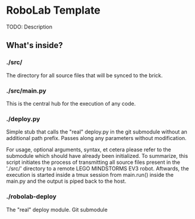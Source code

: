 # RoboLab Template

TODO: Description

## What's inside?

### ./src/

The directory for all source files that will be synced to the brick.

### ./src/main.py

This is the central hub for the execution of any code.

### ./deploy.py

Simple stub that calls the "real" deploy.py in the git submodule without an additional path prefix. Passes along any parameters without modification.

For usage, optional arguments, syntax, et cetera please refer to the submodule which should have already been initialized. To summarize, this script initiates the process of transmitting all source files present in the './src/' directory to a remote LEGO MINDSTORMS EV3 robot. Aftwards, the execution is started inside a tmux session from main.run() inside the main.py and the output is piped back to the host.


### ./robolab-deploy

The "real" deploy module. Git submodule
